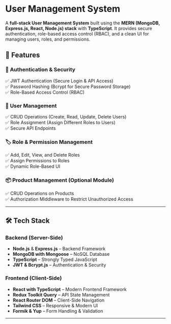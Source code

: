 # **User Management System**  

A **full-stack User Management System** built using the **MERN (MongoDB, Express.js, React, Node.js) stack** with **TypeScript**. It provides secure authentication, role-based access control (RBAC), and a clean UI for managing users, roles, and permissions.  

## **🚀 Features**  

### 🔐 **Authentication & Security**  
✅ JWT Authentication (Secure Login & API Access)  
✅ Password Hashing (Bcrypt for Secure Password Storage)  
✅ Role-Based Access Control (RBAC)  

### 👥 **User Management**  
✅ CRUD Operations (Create, Read, Update, Delete Users)  
✅ Role Assignment (Assign Different Roles to Users)  
✅ Secure API Endpoints  

### 🏷️ **Role & Permission Management**  
✅ Add, Edit, View, and Delete Roles  
✅ Assign Permissions to Roles  
✅ Dynamic Role-Based UI  

### 📦 **Product Management (Optional Module)**  
✅ CRUD Operations on Products  
✅ Authorization Middleware to Restrict Unauthorized Access  

---

## **🛠️ Tech Stack**  

### **Backend (Server-Side)**  
- **Node.js** & **Express.js** – Backend Framework  
- **MongoDB with Mongoose** – NoSQL Database  
- **TypeScript** – Strongly Typed JavaScript  
- **JWT & Bcrypt.js** – Authentication & Security  

### **Frontend (Client-Side)**  
- **React with TypeScript** – Modern Frontend Framework  
- **Redux Toolkit Query** – API State Management  
- **React Router DOM** – Client-Side Navigation  
- **Tailwind CSS** – Responsive & Modern UI  
- **Formik & Yup** – Form Handling & Validation  

---

